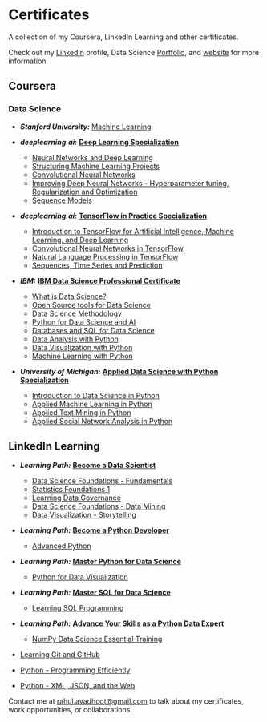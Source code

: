 # Certificates

A collection of my Coursera, LinkedIn Learning and other certificates.

Check out my [LinkedIn](https://www.linkedin.com/in/rahulavadhoot/) 
profile, Data Science [Portfolio](https://github.com/rahulavadhoot/data-science-portfolio/), and [website](http://rahulavadhoot.github.io/) for more information.

## Coursera

### Data Science

* ***Stanford University:*** [Machine Learning](https://github.com/rahulavadhoot/certificates/tree/master/Coursera/Data%20Science/Machine%20Learning.pdf)

* ***deeplearning.ai:*** [**Deep Learning Specialization**](https://github.com/rahulavadhoot/certificates/tree/master/Coursera/Data%20Science/Deep%20Learning%20Specialization.pdf)

    * [Neural Networks and Deep Learning](https://github.com/rahulavadhoot/certificates/tree/master/Coursera/Data%20Science/Neural%20Networks%20and%20Deep%20Learning.pdf)
    * [Structuring Machine Learning Projects](https://github.com/rahulavadhoot/certificates/tree/master/Coursera/Data%20Science/Structuring%20Machine%20Learning%20Projects.pdf)
    * [Convolutional Neural Networks](https://github.com/rahulavadhoot/certificates/tree/master/Coursera/Data%20Science/Convolutional%20Neural%20Networks.pdf)
    * [Improving Deep Neural Networks - Hyperparameter tuning, Regularization and Optimization](https://github.com/rahulavadhoot/certificates/tree/master/Coursera/Data%20Science/Improving%20Deep%20Neural%20Networks%20-%20Hyperparameter%20tuning,%20Regularization%20and%20Optimization.pdf)
    * [Sequence Models](https://github.com/rahulavadhoot/Certificates/Coursera/Data%20Science/Sequence%20Models.pdf)

* ***deeplearning.ai:*** [**TensorFlow in Practice Specialization**](https://github.com/rahulavadhoot/certificates/tree/master/Coursera/Data%20Science/TensorFlow%20in%20Practice%20Specialization.pdf)

    * [Introduction to TensorFlow for Artificial Intelligence, Machine Learning, and Deep Learning](https://github.com/rahulavadhoot/certificates/tree/master/Coursera/Data%20Science/Introduction%20to%20TensorFlow%20for%20Artificial%20Intelligence,%20Machine%20Learning,%20and%20Deep%20Learning.pdf)
    * [Convolutional Neural Networks in TensorFlow](https://github.com/rahulavadhoot/certificates/tree/master/Coursera/Data%20Science/Convolutional%20Neural%20Networks%20in%20TensorFlow.pdf)
    * [Natural Language Processing in TensorFlow](https://github.com/rahulavadhoot/certificates/tree/master/Coursera/Data%20Science/Natural%20Language%20Processing%20in%20TensorFlow.pdf)    
    * [Sequences, Time Series and Prediction](https://github.com/rahulavadhoot/certificates/tree/master/Coursera/Data%20Science/Sequences,%20Time%20Series%20and%20Prediction.pdf)

* ***IBM:*** [**IBM Data Science Professional Certificate**](https://www.coursera.org/professional-certificates/ibm-data-science)

    * [What is Data Science?](https://github.com/rahulavadhoot/certificates/tree/master/Coursera/Data%20Science/What%20is%20Data%20Science.pdf)
    * [Open Source tools for Data Science](https://github.com/rahulavadhoot/certificates/tree/master/Coursera/Data%20Science/Open%20Source%20tools%20for%20Data%20Science.pdf)
    * [Data Science Methodology](https://github.com/rahulavadhoot/certificates/tree/master/Coursera/Data%20Science/Data%20Science%20Methodology.pdf)
    * [Python for Data Science and AI](https://github.com/rahulavadhoot/certificates/tree/master/Coursera/Data%20Science/Python%20for%20Data%20Science%20and%20AI.pdf)
    * [Databases and SQL for Data Science](https://github.com/rahulavadhoot/certificates/tree/master/Coursera/Data%20Science/Databases%20and%20SQL%20for%20Data%20Science.pdf)
    * [Data Analysis with Python](https://github.com/rahulavadhoot/certificates/tree/master/Coursera/Data%20Science/Data%20Analysis%20with%20Python.pdf)
    * [Data Visualization with Python](https://github.com/rahulavadhoot/certificates/tree/master/Coursera/Data%20Science/Data%20Visualization%20with%20Python.pdf)
    * [Machine Learning with Python](https://github.com/rahulavadhoot/certificates/tree/master/Coursera/Data%20Science/Machine%20Learning%20with%20Python.pdf)

* ***University of Michigan:*** [**Applied Data Science with Python Specialization**](https://www.coursera.org/specializations/data-science-python)

    * [Introduction to Data Science in Python](https://github.com/rahulavadhoot/certificates/tree/master/Coursera/Data%20Science/Introduction%20to%20Data%20Science%20in%20Python.pdf)
    * [Applied Machine Learning in Python](https://github.com/rahulavadhoot/certificates/tree/master/Coursera/Data%20Science/Applied%20Machine%20Learning%20in%20Python.pdf)
    * [Applied Text Mining in Python](https://github.com/rahulavadhoot/certificates/tree/master/Coursera/Data%20Science/Applied%20Text%20Mining%20in%20Python.pdf)
    * [Applied Social Network Analysis in Python](https://github.com/rahulavadhoot/certificates/tree/master/Coursera/Data%20Science/Applied%20Social%20Network%20Analysis%20in%20Python.pdf)

## LinkedIn Learning

* ***Learning Path:*** [**Become a Data Scientist**](https://www.linkedin.com/learning/paths/become-a-data-scientist)
    * [Data Science Foundations - Fundamentals](https://github.com/rahulavadhoot/certificates/tree/master/LinkedIn%20Learning/Data%20Science%20Foundations%20-%20Fundamentals.pdf)
    * [Statistics Foundations 1](https://github.com/rahulavadhoot/certificates/tree/master/LinkedIn%20Learning/Statistics%20Foundations%201.pdf)
    * [Learning Data Governance](https://github.com/rahulavadhoot/certificates/tree/master/LinkedIn%20Learning/Learning%20Data%20Governance.pdf)
    * [Data Science Foundations - Data Mining](https://github.com/rahulavadhoot/certificates/tree/master/LinkedIn%20Learning/Data%20Science%20Foundations%20-%20Data%20Mining.pdf)
    * [Data Visualization - Storytelling](https://github.com/rahulavadhoot/certificates/tree/master/LinkedIn%20Learning/Data%20Visualization%20-%20Storytelling.pdf)

* ***Learning Path:*** [**Become a Python Developer**](https://www.linkedin.com/learning/paths/become-a-python-developer)
    * [Advanced Python](https://github.com/rahulavadhoot/certificates/tree/master/LinkedIn%20Learning/Advanced%20Python.pdf)

* ***Learning Path:*** [**Master Python for Data Science**](https://www.linkedin.com/learning/paths/master-python-for-data-science)
    * [Python for Data Visualization](https://github.com/rahulavadhoot/certificates/tree/master/LinkedIn%20Learning/Python%20for%20Data%20Visualization.pdf)

* ***Learning Path:*** [**Master SQL for Data Science**](https://www.linkedin.com/learning/paths/master-sql-for-data-science)
    * [Learning SQL Programming](https://github.com/rahulavadhoot/certificates/tree/master/LinkedIn%20Learning/Learning%20SQL%20Programming.pdf)

* ***Learning Path:*** [**Advance Your Skills as a Python Data Expert**](https://www.linkedin.com/learning/paths/advance-your-skills-as-a-python-data-expert)
    * [NumPy Data Science Essential Training](https://github.com/rahulavadhoot/certificates/tree/master/LinkedIn%20Learning/NumPy%20Data%20Science%20Essential%20Training.pdf)

* [Learning Git and GitHub](https://github.com/rahulavadhoot/certificates/tree/master/LinkedIn%20Learning/Learning%20Git%20And%20Github.pdf)
* [Python - Programming Efficiently](https://github.com/rahulavadhoot/certificates/tree/master/LinkedIn%20Learning/Python%20-%20Programming%20Efficiently.pdf)
* [Python - XML, JSON, and the Web](https://github.com/rahulavadhoot/certificates/tree/master/LinkedIn%20Learning/Python%20-%20XML,%20JSON,%20and%20the%20Web.pdf)

Contact me at rahul.avadhoot@gmail.com to talk about my certificates, work opportunities, or collaborations.
